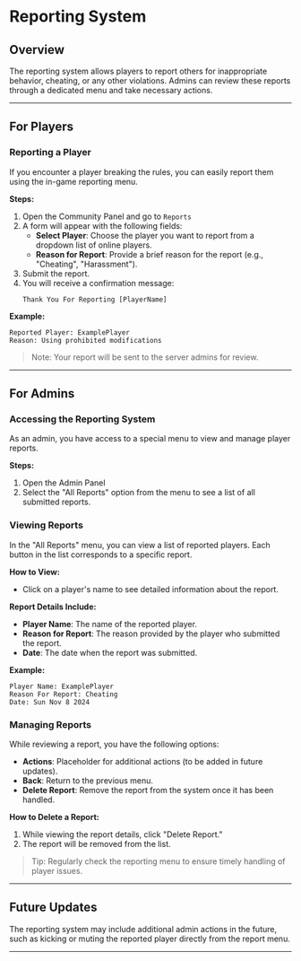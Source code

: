 # Reporting System

## Overview
The reporting system allows players to report others for inappropriate behavior, cheating, or any other violations. Admins can review these reports through a dedicated menu and take necessary actions.

---

## For Players

### Reporting a Player

If you encounter a player breaking the rules, you can easily report them using the in-game reporting menu.

**Steps:**
1. Open the Community Panel and go to `Reports`
2. A form will appear with the following fields:
   - **Select Player**: Choose the player you want to report from a dropdown list of online players.
   - **Reason for Report**: Provide a brief reason for the report (e.g., "Cheating", "Harassment").
3. Submit the report.
4. You will receive a confirmation message:
   ```
   Thank You For Reporting [PlayerName]
   ```

**Example:**
```
Reported Player: ExamplePlayer
Reason: Using prohibited modifications
```

> Note: Your report will be sent to the server admins for review.

---

## For Admins

### Accessing the Reporting System

As an admin, you have access to a special menu to view and manage player reports.

**Steps:**
1. Open the Admin Panel
2. Select the "All Reports" option from the menu to see a list of all submitted reports.

### Viewing Reports

In the "All Reports" menu, you can view a list of reported players. Each button in the list corresponds to a specific report.

**How to View:**
- Click on a player's name to see detailed information about the report.

**Report Details Include:**
- **Player Name**: The name of the reported player.
- **Reason for Report**: The reason provided by the player who submitted the report.
- **Date**: The date when the report was submitted.

**Example:**
```
Player Name: ExamplePlayer
Reason For Report: Cheating
Date: Sun Nov 8 2024
```

### Managing Reports

While reviewing a report, you have the following options:

- **Actions**: Placeholder for additional actions (to be added in future updates).
- **Back**: Return to the previous menu.
- **Delete Report**: Remove the report from the system once it has been handled.

**How to Delete a Report:**
1. While viewing the report details, click "Delete Report."
2. The report will be removed from the list.

> Tip: Regularly check the reporting menu to ensure timely handling of player issues.

---

## Future Updates
The reporting system may include additional admin actions in the future, such as kicking or muting the reported player directly from the report menu.

---
